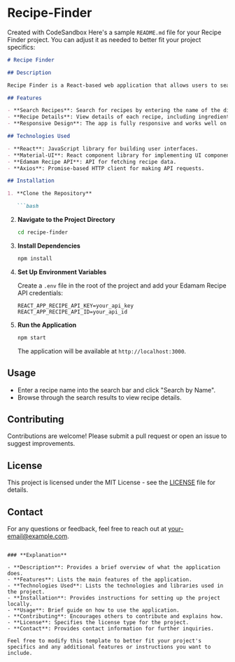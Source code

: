 # Recipe-Finder
Created with CodeSandbox
Here's a sample `README.md` file for your Recipe Finder project. You can adjust it as needed to better fit your project specifics:

```markdown
# Recipe Finder

## Description

Recipe Finder is a React-based web application that allows users to search for recipes using the Edamam Recipe API. Users can search for recipes by name and view detailed information about each recipe.

## Features

- **Search Recipes**: Search for recipes by entering the name of the dish.
- **Recipe Details**: View details of each recipe, including ingredients, image, and a link to the full recipe.
- **Responsive Design**: The app is fully responsive and works well on both desktop and mobile devices.

## Technologies Used

- **React**: JavaScript library for building user interfaces.
- **Material-UI**: React component library for implementing UI components with a modern design.
- **Edamam Recipe API**: API for fetching recipe data.
- **Axios**: Promise-based HTTP client for making API requests.

## Installation

1. **Clone the Repository**

   ```bash

   ```

2. **Navigate to the Project Directory**

   ```bash
   cd recipe-finder
   ```

3. **Install Dependencies**

   ```bash
   npm install
   ```

4. **Set Up Environment Variables**

   Create a `.env` file in the root of the project and add your Edamam Recipe API credentials:

   ```env
   REACT_APP_RECIPE_API_KEY=your_api_key
   REACT_APP_RECIPE_API_ID=your_api_id
   ```

5. **Run the Application**

   ```bash
   npm start
   ```

   The application will be available at `http://localhost:3000`.

## Usage

- Enter a recipe name into the search bar and click "Search by Name".
- Browse through the search results to view recipe details.

## Contributing

Contributions are welcome! Please submit a pull request or open an issue to suggest improvements.

## License

This project is licensed under the MIT License - see the [LICENSE](LICENSE) file for details.

## Contact

For any questions or feedback, feel free to reach out at [your-email@example.com](mailto:your-email@example.com).
```

### **Explanation**

- **Description**: Provides a brief overview of what the application does.
- **Features**: Lists the main features of the application.
- **Technologies Used**: Lists the technologies and libraries used in the project.
- **Installation**: Provides instructions for setting up the project locally.
- **Usage**: Brief guide on how to use the application.
- **Contributing**: Encourages others to contribute and explains how.
- **License**: Specifies the license type for the project.
- **Contact**: Provides contact information for further inquiries.

Feel free to modify this template to better fit your project's specifics and any additional features or instructions you want to include.
